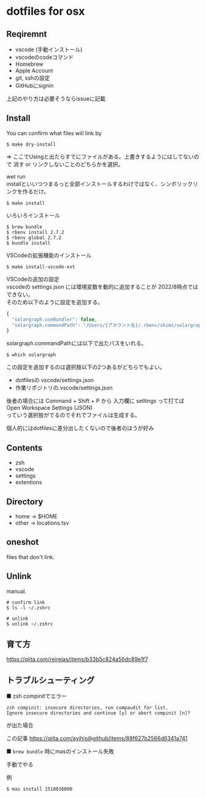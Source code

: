 # dotfiles for osx

## Reqiremnt

- vscode (手動インストール)
- vscodeのcodeコマンド
- Homebrew
- Apple Account
- git, sshの設定
- GitHubにsignin

上記のやり方は必要そうならissueに記載

## Install

You can confirm what files will link by

```
$ make dry-install
```
=> ここでUsingと出たらすでにファイルがある。上書きするようにはしてないので 消す or リンクしないことのどちらかを選択。


wet run  
installといいつつまるっと全部インストールするわけではなく、シンボリックリンクを作るだけ。


```
$ make install
```



いろいろインストール

```
$ brew bundle
$ rbenv install 2.7.2
$ rbenv global 2.7.2
$ bundle install
```

VSCodeの拡張機能のインストール

```
$ make install-vscode-ext
```

VSCodeの追加の設定  
vscodeの settings.json には環境変数を動的に追加することが 2022/8時点ではできない。  
そのため以下のように設定を追加する。  

```.js
{
  "solargraph.useBundler": false,
  "solargraph.commandPath": "/Users/{アカウント名}/.rbenv/shims/solargraph"
}
```

solargraph.commandPathには以下で出たパスをいれる。

```
$ which solargraph
```

この設定を追加するのは選択肢以下の2つあるがどちらでもよい。

- dotfilesの vscode/settings.json
- 作業リポジトリの.vscode/settings.json

後者の場合には Command + Shift + P から 入力欄に settings って打てば  
Open Workspace Settings (JSON)  
っていう選択肢がでるのでそれでファイルは生成する。

個人的にはdotfilesに差分出したくないので後者のほうが好み

## Contents

- zsh
- vscode
 - settings
 - extentions

## Directory
- home -> $HOME
- other -> locations.tsv

## oneshot
files that don't link.

## Unlink

manual.

```
# confirm link
$ ls -l ~/.zshrc

# unlink
$ unlink ~/.zshrc
```

## 育て方
https://qiita.com/reireias/items/b33b5c824a56dc89e1f7

## トラブルシューティング

■ zsh compinitでエラー

```
zsh compinit: insecure directories, run compaudit for list.
Ignore insecure directories and continue [y] or abort compinit [n]?
```
が出た場合

この記事
https://qiita.com/ayihis@github/items/88f627b2566d6341a741


■ `brew bundle` 時にmasのインストール失敗

手動でやる

例

```
$ mas install 1518036000
```
